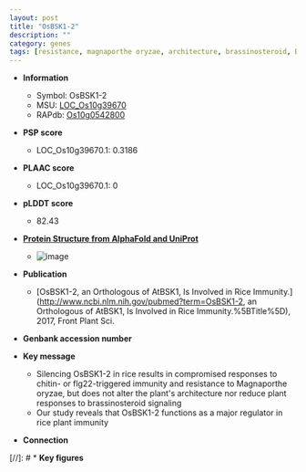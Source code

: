 ```yaml
---
layout: post
title: "OsBSK1-2"
description: ""
category: genes
tags: [resistance, magnaporthe oryzae, architecture, brassinosteroid, Brassinosteroid, immunity, Brassinosteroid Signaling]
---
```


* **Information**  
    + Symbol: OsBSK1-2  
    + MSU: [LOC_Os10g39670](http://rice.plantbiology.msu.edu/cgi-bin/ORF_infopage.cgi?orf=LOC_Os10g39670)  
    + RAPdb: [Os10g0542800](http://rapdb.dna.affrc.go.jp/viewer/gbrowse_details/irgsp1?name=Os10g0542800)  

* **PSP score**  
    + LOC_Os10g39670.1: 0.3186 

* **PLAAC score**  
    + LOC_Os10g39670.1: 0 

* **pLDDT score**
    + 82.43

* **[Protein Structure from AlphaFold and UniProt](https://www.uniprot.org/uniprotkb/Q336V9/entry#structure)**
    + ![image](https://ricepsp.github.io/images/Q3/AF-Q336V9-F1.png)

* **Publication**  
    + [OsBSK1-2, an Orthologous of AtBSK1, Is Involved in Rice Immunity.](http://www.ncbi.nlm.nih.gov/pubmed?term=OsBSK1-2, an Orthologous of AtBSK1, Is Involved in Rice Immunity.%5BTitle%5D), 2017, Front Plant Sci.

* **Genbank accession number**  

* **Key message**  
    + Silencing OsBSK1-2 in rice results in compromised responses to chitin- or flg22-triggered immunity and resistance to Magnaporthe oryzae, but does not alter the plant's architecture nor reduce plant responses to brassinosteroid signaling
    + Our study reveals that OsBSK1-2 functions as a major regulator in rice plant immunity

* **Connection**  

[//]: # * **Key figures**  


